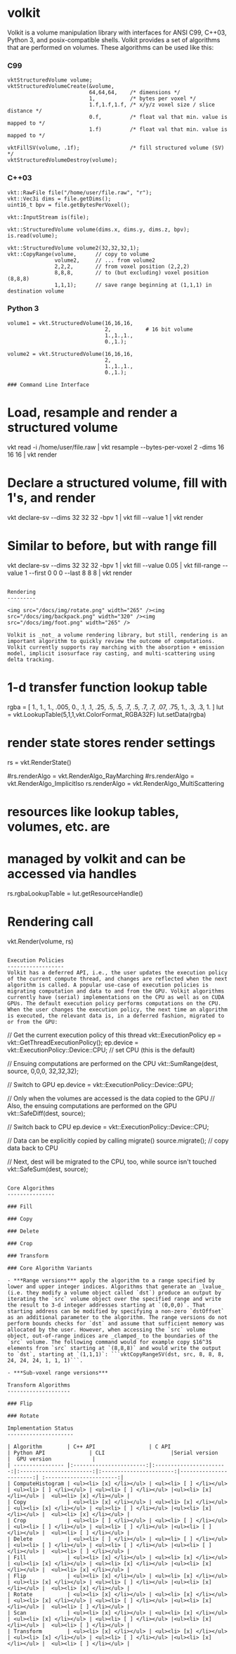 volkit
======

Volkit is a volume manipulation library with interfaces for ANSI C99, C++03, Python 3, and posix-compatible shells. Volkit provides a set of algorithms that are performed on volumes. These algorithms can be used like this:

### C99
```
vktStructuredVolume volume;
vktStructuredVolumeCreate(&volume,
                          64,64,64,    /* dimensions */
                          1,           /* bytes per voxel */
                          1.f,1.f,1.f, /* x/y/z voxel size / slice distance */
                          0.f,         /* float val that min. value is mapped to */
                          1.f)         /* float val that min. value is mapped to */

vktFillSV(volume, .1f);                /* fill structured volume (SV) */
vktStructuredVolumeDestroy(volume);
```

### C++03
```
vkt::RawFile file("/home/user/file.raw", "r");
vkt::Vec3i dims = file.getDims();
uint16_t bpv = file.getBytesPerVoxel();

vkt::InputStream is(file);

vkt::StructuredVolume volume(dims.x, dims.y, dims.z, bpv);
is.read(volume);

vkt::StructuredVolume volume2(32,32,32,1);
vkt::CopyRange(volume,      // copy to volume
               volume2,     // ... from volume2
               2,2,2,       // from voxel position (2,2,2)
               8,8,8,       // to (but excluding) voxel position (8,8,8)
               1,1,1);      // save range beginning at (1,1,1) in destination volume
```

### Python 3
```
volume1 = vkt.StructuredVolume(16,16,16,
                               2,           # 16 bit volume
                               1.,1.,1.,
                               0.,1.);

volume2 = vkt.StructuredVolume(16,16,16,
                               2,
                               1.,1.,1.,
                               0.,1.);

### Command Line Interface
```
# Load, resample and render a structured volume
vkt read -i /home/user/file.raw | vkt resample --bytes-per-voxel 2 -dims 16 16 16 | vkt render

# Declare a structured volume, fill with 1's, and render
vkt declare-sv --dims 32 32 32 -bpv 1 | vkt fill --value 1 | vkt render

# Similar to before, but with range fill
vkt declare-sv --dims 32 32 32 -bpv 1 | vkt fill --value 0.05 | vkt fill-range --value 1 --first 0 0 0 --last 8 8 8 | vkt render
```

Rendering
---------

<img src="/docs/img/rotate.png" width="265" /><img src="/docs/img/backpack.png" width="320" /><img src="/docs/img/foot.png" width="265" />

Volkit is _not_ a volume rendering library, but still, rendering is an important algorithm to quickly review the outcome of computations. Volkit currently supports ray marching with the absorption + emission model, implicit isosurface ray casting, and multi-scattering using delta tracking.

```
# 1-d transfer function lookup table
rgba = [
    1., 1., 1., .005,
    0., .1, .1, .25,
    .5, .5, .7, .5,
    .7, .7, .07, .75,
    1., .3, .3, 1.
    ]
lut = vkt.LookupTable(5,1,1,vkt.ColorFormat_RGBA32F)
lut.setData(rgba)

# render state stores render settings
rs = vkt.RenderState()

#rs.renderAlgo = vkt.RenderAlgo_RayMarching
#rs.renderAlgo = vkt.RenderAlgo_ImplicitIso
rs.renderAlgo = vkt.RenderAlgo_MultiScattering

# resources like lookup tables, volumes, etc. are
# managed by volkit and can be accessed via handles
rs.rgbaLookupTable = lut.getResourceHandle()

# Rendering call
vkt.Render(volume, rs)
```

Execution Policies
------------------
Volkit has a deferred API, i.e., the user updates the execution policy of the current compute thread, and changes are reflected when the next algorithm is called. A popular use-case of execution policies is migrating computation and data to and from the GPU. Volkit algorithms currently have (serial) implementations on the CPU as well as on CUDA GPUs. The default execution policy performs computations on the CPU. When the user changes the execution policy, the next time an algorithm is executed, the relevant data is, in a deferred fashion, migrated to or from the GPU:
```
// Get the current execution policy of this thread
vkt::ExecutionPolicy ep = vkt::GetThreadExecutionPolicy();
ep.device = vkt::ExecutionPolicy::Device::CPU; // set CPU (this is the default)

// Ensuing computations are performed on the CPU
vkt::SumRange(dest, source, 0,0,0, 32,32,32);

// Switch to GPU
ep.device = vkt::ExecutionPolicy::Device::GPU;

// Only when the volumes are accessed is the data copied to the GPU
// Also, the ensuing computations are performed on the GPU
vkt::SafeDiff(dest, source);

// Switch back to CPU
ep.device = vkt::ExecutionPolicy::Device::CPU;

// Data can be explicitly copied by calling migrate()
source.migrate(); // copy data back to CPU

// Next, dest will be migrated to the CPU, too, while source isn't touched
vkt::SafeSum(dest, source);
```

Core Algorithms
---------------

### Fill

### Copy

### Delete

### Crop

### Transform

### Core Algorithm Variants

- ***Range versions*** apply the algorithm to a range specified by lower and upper integer indices. Algorithms that generate an _lvalue_ (i.e. they modify a volume object called `dst`) produce an output by iterating the `src` volume object over the specified range and write the result to 3-d integer addresses starting at `(0,0,0)`. That starting address can be modified by specifying a non-zero `dstOffset` as an additional parameter to the algorithm. The range versions do not perform bounds checks for `dst` and assume that sufficient memory was allocated by the user. However, when accessing the `src` volume object, out-of-range indices are _clamped_ to the boundaries of the `src` volume. The following command would for example copy $16^3$ elements from `src` starting at `(8,8,8)` and would write the output to `dst`, starting at `(1,1,1)`: ```vktCopyRangeSV(dst, src, 8, 8, 8, 24, 24, 24, 1, 1, 1)```.

- ***Sub-voxel range versions***

Transform Algorithms
--------------------

### Flip

### Rotate

Implementation Status
---------------------

| Algorithm        | C++ API                 | C API                   | Python API              | CLI                     |Serial version          |  GPU version             |
| ---------------- |:-----------------------:|:-----------------------:|:-----------------------:|:-----------------------:|-----------------------:| :-----------------------:|
| ComputeHistogram | <ul><li> [x] </li></ul> | <ul><li> [ ] </li></ul> | <ul><li> [ ] </li></ul> | <ul><li> [ ] </li></ul> |<ul><li> [x] </li></ul> |  <ul><li> [x] </li></ul> |
| Copy             | <ul><li> [x] </li></ul> | <ul><li> [x] </li></ul> | <ul><li> [x] </li></ul> | <ul><li> [ ] </li></ul> |<ul><li> [x] </li></ul> |  <ul><li> [x] </li></ul> |
| Crop             | <ul><li> [ ] </li></ul> | <ul><li> [ ] </li></ul> | <ul><li> [ ] </li></ul> | <ul><li> [ ] </li></ul> |<ul><li> [ ] </li></ul> |  <ul><li> [ ] </li></ul> |
| Delete           | <ul><li> [ ] </li></ul> | <ul><li> [ ] </li></ul> | <ul><li> [ ] </li></ul> | <ul><li> [ ] </li></ul> |<ul><li> [ ] </li></ul> |  <ul><li> [ ] </li></ul> |
| Fill             | <ul><li> [x] </li></ul> | <ul><li> [x] </li></ul> | <ul><li> [x] </li></ul> | <ul><li> [x] </li></ul> |<ul><li> [x] </li></ul> |  <ul><li> [x] </li></ul> |
| Flip             | <ul><li> [x] </li></ul> | <ul><li> [x] </li></ul> | <ul><li> [x] </li></ul> | <ul><li> [ ] </li></ul> |<ul><li> [x] </li></ul> |  <ul><li> [x] </li></ul> |
| Rotate           | <ul><li> [x] </li></ul> | <ul><li> [x] </li></ul> | <ul><li> [x] </li></ul> | <ul><li> [ ] </li></ul> |<ul><li> [x] </li></ul> |  <ul><li> [ ] </li></ul> |
| Scan             | <ul><li> [x] </li></ul> | <ul><li> [x] </li></ul> | <ul><li> [x] </li></ul> | <ul><li> [ ] </li></ul> |<ul><li> [x] </li></ul> |  <ul><li> [ ] </li></ul> |
| Transform        | <ul><li> [x] </li></ul> | <ul><li> [x] </li></ul> | <ul><li> [x] </li></ul> | <ul><li> [ ] </li></ul> |<ul><li> [x] </li></ul> |  <ul><li> [ ] </li></ul> |
